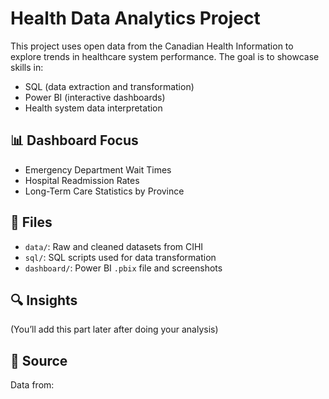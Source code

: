 # Health Data Analytics Project

This project uses open data from the Canadian Health Information to explore trends in healthcare system performance. The goal is to showcase skills in:

- SQL (data extraction and transformation)
- Power BI (interactive dashboards)
- Health system data interpretation

## 📊 Dashboard Focus
- Emergency Department Wait Times
- Hospital Readmission Rates
- Long-Term Care Statistics by Province

## 📁 Files
- `data/`: Raw and cleaned datasets from CIHI
- `sql/`: SQL scripts used for data transformation
- `dashboard/`: Power BI `.pbix` file and screenshots

## 🔍 Insights
(You’ll add this part later after doing your analysis)

## 🔗 Source
Data from:

